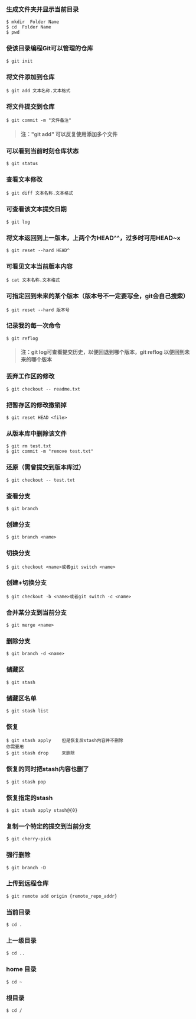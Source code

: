 ### 生成文件夹并显示当前目录 

    $ mkdir  Folder Name
    $ cd  Folder Name
    $ pwd
### 使该目录编程Git可以管理的仓库
    $ git init
### 将文件添加到仓库
    $ git add 文本名称.文本格式
### 将文件提交到仓库
    $ git commit -m "文件备注"
  > #### 注："git add" 可以反复使用添加多个文件

### 可以看到当前时刻仓库状态
    $ git status 
### 查看文本修改
    $ git diff 文本名称.文本格式
### 可查看该文本提交日期
    $ git log
### 将文本返回到上一版本，上两个为HEAD^^，过多时可用HEAD~x
    $ git reset --hard HEAD^
### 可看见文本当前版本内容
    $ cat 文本名称.文本格式
### 可指定回到未来的某个版本（版本号不一定要写全，git会自己搜索）
    $ git reset --hard 版本号
### 记录我的每一次命令
    $ git reflog

> #### 注：git log可查看提交历史，以便回退到哪个版本，git reflog 以便回到未来的哪个版本

### 丢弃工作区的修改
    $ git checkout -- readme.txt
### 把暂存区的修改撤销掉
    $ git reset HEAD <file>
### 从版本库中删除该文件
    $ git rm test.txt
    $ git commit -m "remove test.txt"
### 还原（需曾提交到版本库过） 
    $ git checkout -- test.txt

### 查看分支
    $ git branch

### 创建分支
    $ git branch <name>

### 切换分支
    $ git checkout <name>或者git switch <name>

### 创建+切换分支
    $ git checkout -b <name>或者git switch -c <name>

### 合并某分支到当前分支
    $ git merge <name>

###  删除分支
    $ git branch -d <name>
###  储藏区 
    $ git stash  
###  储藏区名单
    $ git stash list  
### 恢复
    $ git stash apply    但是恢复后stash内容并不删除
	你需要用
	$ git stash drop     来删除
### 恢复的同时把stash内容也删了
    $ git stash pop
### 恢复指定的stash
    $ git stash apply stash@{0}  
### 复制一个特定的提交到当前分支
    $ git cherry-pick 
### 强行删除
    $ git branch -D 
### 上传到远程仓库
    $ git remote add origin {remote_repo_addr}
###  当前目录
    $ cd .
### 上一级目录
    $ cd .. 
### home 目录
    $ cd ~
### 根目录
    $ cd /